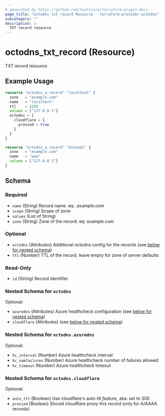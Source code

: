 ```yaml
---
# generated by https://github.com/hashicorp/terraform-plugin-docs
page_title: "octodns_txt_record Resource - terraform-provider-octodns"
subcategory: ""
description: |-
  TXT record resource
---
```


# octodns_txt_record (Resource)

TXT record resource

## Example Usage

```terraform
resource "octodns_a_record" "localhost" {
  zone   = "example.com"
  name   = "localhost"
  ttl    = 3600
  values = ["127.0.0.1"]
  octodns = {
    cloudflare = {
      proxied = true
    }
  }
}

resource "octodns_a_record" "minimal" {
  zone   = "example.com"
  name   = "www"
  values = ["127.0.0.1"]
}
```

<!-- schema generated by tfplugindocs -->
## Schema

### Required

- `name` (String) Record name. eq: <name>.example.com
- `scope` (String) Scope of zone
- `values` (List of String)
- `zone` (String) Zone of the record. eq: example.com

### Optional

- `octodns` (Attributes) Additional octodns config for the records (see [below for nested schema](#nestedatt--octodns))
- `ttl` (Number) TTL of the record, leave empty for zone of server defaults

### Read-Only

- `id` (String) Record identifier

<a id="nestedatt--octodns"></a>
### Nested Schema for `octodns`

Optional:

- `azuredns` (Attributes) Azure healthcheck configuration (see [below for nested schema](#nestedatt--octodns--azuredns))
- `cloudflare` (Attributes) (see [below for nested schema](#nestedatt--octodns--cloudflare))

<a id="nestedatt--octodns--azuredns"></a>
### Nested Schema for `octodns.azuredns`

Optional:

- `hc_interval` (Number) Azure healthcheck interval
- `hc_numfailures` (Number) Azure healthcheck number of failures allowed
- `hc_timeout` (Number) Azure healthcheck timeout


<a id="nestedatt--octodns--cloudflare"></a>
### Nested Schema for `octodns.cloudflare`

Optional:

- `auto_ttl` (Boolean) Use cloudflare's auto-ttl *feature*, aka: set to 300
- `proxied` (Boolean) Should cloudflare proxy this record (only for A/AAAA records)
